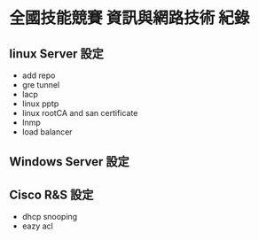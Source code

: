 # 全國技能競賽 資訊與網路技術 紀錄

## linux Server 設定
* add repo
* gre tunnel 
* lacp
* linux pptp
* linux rootCA and san certificate
* lnmp
* load balancer

## Windows Server 設定


## Cisco R&S 設定
* dhcp snooping
* eazy acl
